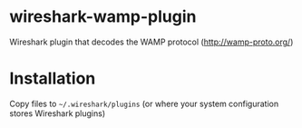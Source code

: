 # wireshark-wamp-plugin
Wireshark plugin that decodes the WAMP protocol (http://wamp-proto.org/)

# Installation

Copy files to `~/.wireshark/plugins` (or where your system configuration stores Wireshark plugins)
